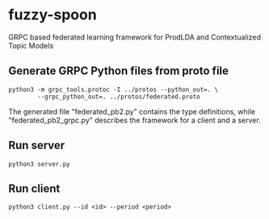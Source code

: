 # fuzzy-spoon
GRPC based federated learning framework for ProdLDA and Contextualized Topic Models

## Generate GRPC Python files from proto file

```
python3 -m grpc_tools.protoc -I ../protos --python_out=. \
        --grpc_python_out=. ../protos/federated.proto
```

The generated file "federated_pb2.py" contains the type definitions, while "federated_pb2_grpc.py" describes the framework for a client and a server.

## Run server

```
python3 server.py
```

## Run client 

```
python3 client.py --id <id> --period <period>
```